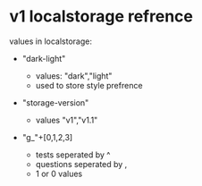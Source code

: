 # v1 localstorage refrence
values in localstorage:
- "dark-light"
    - values: "dark","light"
    - used to store style prefrence

- "storage-version"
    - values "v1","v1.1"

- "g_"+\[0,1,2,3\]
    - tests seperated by ^ 
    - questions seperated by ,
    - 1 or 0 values